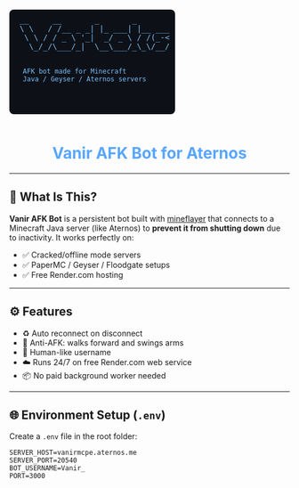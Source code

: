 <p align="center">
  <pre style="font-family: monospace; font-size:14px; color:#79c0ff; background:#0d1117; padding:10px; border-radius:8px; display:inline-block; user-select:none;">
 __     __       _       _       
 \ \   / /__ _ _| |_ ___| |__ ___
  \ \ / / _ \ '_|  _/ _ \ / /(_-<
   \_/_/\___/_|  \__\___/_\_\/__/

      AFK bot made for Minecraft
      Java / Geyser / Aternos servers
  </pre>
</p>

<h1 align="center" style="color:#58a6ff;">Vanir AFK Bot for Aternos</h1>

---

## 🧠 What Is This?

**Vanir AFK Bot** is a persistent bot built with [mineflayer](https://github.com/PrismarineJS/mineflayer) that connects to a Minecraft Java server (like Aternos) to **prevent it from shutting down** due to inactivity. It works perfectly on:

- ✅ Cracked/offline mode servers  
- ✅ PaperMC / Geyser / Floodgate setups  
- ✅ Free Render.com hosting

---

## ⚙️ Features

- ♻️ Auto reconnect on disconnect  
- 🏃 Anti-AFK: walks forward and swings arms  
- 🤖 Human-like username  
- ☁️ Runs 24/7 on free Render.com web service  
- 📦 No paid background worker needed

---

## 🌐 Environment Setup (`.env`)

Create a `.env` file in the root folder:

```env
SERVER_HOST=vanirmcpe.aternos.me
SERVER_PORT=20540
BOT_USERNAME=Vanir_
PORT=3000

